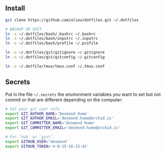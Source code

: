 ## Install

```sh
git clone https://github.com/aliou/dotfiles.git ~/.dotfiles

# BACKUP UR SHIT
ln -s ~/.dotfiles/bash/.bashrc ~/.bashrc
ln -s ~/.dotfiles/bash/inputrc ~/.inputrc
ln -s ~/.dotfiles/bash/profile ~/.profile

ln -s ~/.dotfiles/git/gitignore ~/.gitignore
ln -s ~/.dotfiles/git/gitconfig ~/.gitconfig

ln -s ~/.dotfile/tmux/tmux.conf ~/.tmux.conf
```

## Secrets

Put in the file `~/.secrets` the environment variables you want to set but not
commit or that are different depending on the computer:

```sh
# Set your git user info
export GIT_AUTHOR_NAME='Desmond Hume'
export GIT_AUTHOR_EMAIL='desmond.hume@orchid.is'
export GIT_COMMITTER_NAME='Desmond Hume'
export GIT_COMMITTER_EMAIL='desmond.hume@orchid.is'

# For `hub` or `gist`.
export GITHUB_USER='desmond'
export GITHUB_TOKEN='4-8-15-16-23-42'
```
